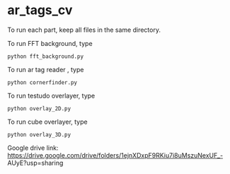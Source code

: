 # ar_tags_cv

To run each part, keep all files in the same directory.

To run FFT background, type

    python fft_background.py

To run ar tag reader , type 

    python cornerfinder.py

To run testudo overlayer, type

    python overlay_2D.py

To run cube overlayer, type 

    python overlay_3D.py

Google drive link: https://drive.google.com/drive/folders/1ejnXDxpF9RKiu7i8uMszuNexUF_-
AUyE?usp=sharing